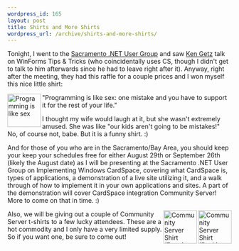 ```yaml
--- 
wordpress_id: 165
layout: post
title: Shirts and More Shirts
wordpress_url: /archive/shirts-and-more-shirts/
---
```


<p>Tonight, I went to the <a href="http://www.sacdotnet.org/sacdnug/index.aspx">Sacramento .NET User Group</a> and saw <a href="http://www.mcwtech.com/CS/blogs/keng/">Ken Getz</a> talk on WinForms Tips &amp; Tricks (who coincidentally uses CS, though I didn't get to talk to him afterwards since he had to leave right after it).  Anyway, right after the meeting, they had this raffle for a couple prices and I won myself this nice little shirt:</p>

<p><a href="http://www.flickr.com/photos/qgyen/176786628/" title="Photo Sharing"><img src="http://static.flickr.com/45/176786628_bf2d5712d3_s.jpg" width="75" height="75" alt="Programming is like sex" border="0" align="left" /></a>
"Programming is like sex: one mistake and you have to support it for the rest of your life."</p>

<p>I thought my wife would laugh at it, but she wasn't extremely amused.  She was like "our kids aren't going to be mistakes!"  No, of course not, babe.  But it is a funny shirt. :)</p>

<p>And for those of you who are in the Sacramento/Bay Area, you should keep your keep your schedules free for either August 29th or September 26th (likely the August date) as I will be presenting at the Sacramento .NET User Group on Implementing Windows CardSpace, covering what CardSpace is, types of applications, a demonstration of a live site utilizing it, and a walk through of how to implement it in your own applications and sites.  A part of the demonstration will cover CardSpace integration Community Server!  More to come on that in time. :)</p>

<p><a href="http://www.flickr.com/photos/qgyen/176656279/" title="Photo Sharing"><img src="http://static.flickr.com/37/176656279_d6a6a2f93b_s.jpg" width="75" height="75" alt="Community Server Shirt (Back)" border="0" align="right" /></a><a href="http://www.flickr.com/photos/qgyen/176656285/" title="Photo Sharing"><img src="http://static.flickr.com/72/176656285_4917196fd5_s.jpg" width="75" height="75" alt="Community Server Shirt (Front)" border="0" align="right" /></a>Also, we will be giving out a couple of Community Server t-shirts to a few lucky attendees.  These are a hot commodity and I only have a very limited supply.  So if you want one, be sure to come out!</p>
         
